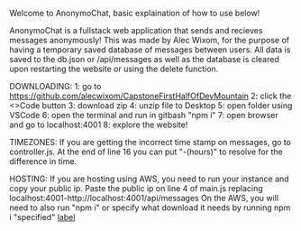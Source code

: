 Welcome to AnonymoChat, basic explaination of how to use below!

AnonymoChat is a fullstack web application that sends and recieves messages
anonymously! This was made by Alec Wixom, for the purpose of having a temporary
saved database of messages between users. All data is saved to the db.json or /api/messages
as well as the database is cleared upon restarting the website or using the delete function.

DOWNLOADING:
1: go to https://github.com/alecwixom/CapstoneFirstHalfOfDevMountain
2: click the <>Code button
3: download zip
4: unzip file to Desktop
5: open folder using VSCode
6: open the terminal and run in gitbash "npm i"
7: open browser and go to localhost:4001
8: explore the website!

TIMEZONES:
If you are getting the incorrect time stamp on messages, go to 
controller.js. At the end of line 16 you can put "-(hours)" to resolve
for the difference in time.

HOSTING:
If you are hosting using AWS, you need to run your instance and
copy your public ip.
Paste the public ip on line 4 of main.js replacing localhost:4001-http://localhost:4001/api/messages
On the AWS, you will need to also run "npm i" or specify what download it needs by running
npm i "specified"
[label](README.md)